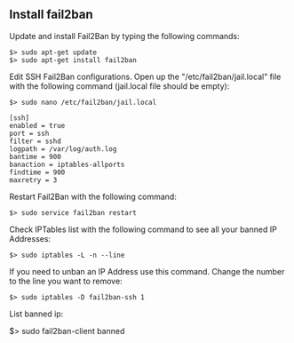 ## Install fail2ban

Update and install Fail2Ban by typing the following commands:

	$> sudo apt-get update
	$> sudo apt-get install fail2ban

Edit SSH Fail2Ban configurations. Open up the "/etc/fail2ban/jail.local" file with the following command (jail.local file should be empty):

	$> sudo nano /etc/fail2ban/jail.local

	[ssh]
	enabled = true
	port = ssh
	filter = sshd
	logpath = /var/log/auth.log
	bantime = 900
	banaction = iptables-allports
	findtime = 900
	maxretry = 3

Restart Fail2Ban with the following command:

	$> sudo service fail2ban restart


Check IPTables list with the following command to see all your banned IP Addresses:

	$> sudo iptables -L -n --line


If you need to unban an IP Address use this command. Change the number to the line you want to remove:

	$> sudo iptables -D fail2ban-ssh 1

List banned ip:

  $> sudo fail2ban-client banned
